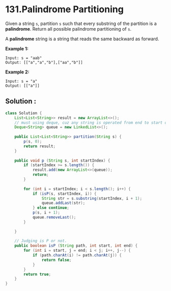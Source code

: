 # 131.Palindrome Partitioning

Given a string `s`, partition `s` such that every substring of the partition is a **palindrome**. Return all possible palindrome partitioning of `s`.

A **palindrome** string is a string that reads the same backward as forward.

 

**Example 1:**

```
Input: s = "aab"
Output: [["a","a","b"],["aa","b"]]
```

**Example 2:**

```
Input: s = "a"
Output: [["a"]]
```





## Solution :

```java
class Solution {
    List<List<String>> result = new ArrayList<>();
  	// must using deque, cuz any string is operated from end to start of one string.
    Deque<String> queue = new LinkedList<>();
    
    public List<List<String>> partition(String s) {
        p(s, 0);
        return result;
    }
    
    public void p (String s, int startIndex) {
        if (startIndex >= s.length()) {
            result.add(new ArrayList<>(queue));
            return;
        }
        
        for (int i = startIndex; i < s.length(); i++) {
            if (isP(s, startIndex, i)) {
                String str = s.substring(startIndex, i + 1);
                queue.addLast(str);
            } else continue;
            p(s, i + 1);
            queue.removeLast();
        }
        
    }
    
  	// Judging is P or not.
    public boolean isP (String path, int start, int end) {
        for (int i = start, j = end; i < j; i++, j--) {
            if (path.charAt(i) != path.charAt(j)) {
                return false;
            }
        }
        return true;
    }
}
```

